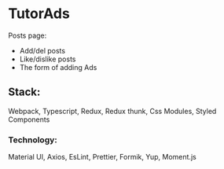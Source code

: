 # TutorAds

Posts page:

-   Add/del posts
-   Like/dislike posts
-   The form of adding Ads

## Stack:
Webpack, Typescript, Redux, Redux thunk, Css Modules, Styled Components

### Technology:
Material UI, Axios, EsLint, Prettier, Formik, Yup, Moment.js
